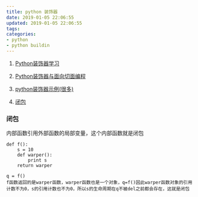 ```yaml
---
title: python 装饰器
date: 2019-01-05 22:06:55
updated: 2019-01-05 22:06:55
tags:
categories:
- python
- python buildin
---
```


1. [Python装饰器学习](http://www.cnblogs.com/rhcad/archive/2011/12/21/2295507.html)

2. [Python装饰器与面向切面编程](http://www.cnblogs.com/huxi/archive/2011/03/01/1967600.html)

3. [python装饰器示例(很多)](https://wiki.python.org/moin/PythonDecoratorLibrary)

4. [闭包](https://zhuanlan.zhihu.com/p/21680710?refer=pythonpx)

### 闭包
内部函数引用外部函数的局部变量，这个内部函数就是闭包
~~~
def f():
    s = 10
    def warper():
        print s
    return warper

q = f()
f函数返回的是warper函数，warper函数也是一个对象，q=f()因此warper函数对象的引用计数不为0，s的引用计数也不为0，所以s的生命周期在q不被del之前都会存在，这就是闭包
~~~

